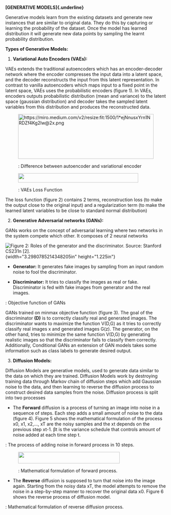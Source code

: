**[GENERATIVE MODELS]{.underline}**

Generative models learn from the existing datasets and generate new
instances that are similar to original data. They do this by capturing
or learning the probability of the dataset. Once the model has learned
distribution it will generate new data points by sampling the learnt
probability distribution.

**Types of Generative Models:**

1.  **Variational Auto Encoders (VAEs):**

VAEs extends the traditional autoencoders which has an encoder-decoder
network where the encoder compresses the input data into a latent space,
and the decoder reconstructs the input from this latent representation.
In contrast to vanilla autoencoders which maps input to a fixed point in
the latent space, VAEs uses the probabilistic encoders (figure 1). In
VAEs, encoders outputs probabilistic distribution (mean and variance) to
the latent space (gaussian distribution) and decoder takes the sampled
latent variables from this distribution and produces the reconstructed
data.

<figure>
<img src="media/image1.png" style="width:4.40827in;height:1.45767in"
alt="https://miro.medium.com/v2/resize:fit:1500/1*ejNnusxYrn1NRDZf4Kg2lw@2x.png" />
<figcaption><p>: Difference between autoencoder and variational
encoder</p></figcaption>
</figure>

<figure>
<img src="media/image2.png" style="width:3.90592in;height:0.30421in" />
<figcaption><p>: VAEs Loss Function</p></figcaption>
</figure>

The loss function (figure 2) contains 2 terms, reconstruction loss (to
make the output close to the original input) and a regularization term
(to make the learned latent variables to be close to standard normal
distribution)

2.  **Generative Adversarial networks (GANs):**

GANs works on the concept of adversarial learning where two networks in
the system compete which other. It composes of 2 neural networks

![Figure 2: Roles of the generator and the discriminator. Source:
Stanford CS231n \[2\].](media/image3.png){width="3.2980785214348205in"
height="1.225in"}

-   **Generator:** It generates fake images by sampling from an input
    random noise to fool the discriminator.

-   **Discriminator:** It tries to classify the images as real or fake.
    Discriminator is fed with fake images from generator and the real
    images.

: Objective function of GANs

GANs trained on minmax objective function (figure 3). The goal of the
discriminator **(D)** is to correctly classify real and generated
images. The discriminator wants to maximize the function V(D,G) as it
tries to correctly classify real images x and generated images G(z). The
generator, on the other hand, tries to minimize the same function V(D,G)
by generating realistic images so that the discriminator fails to
classify them correctly. Additionally, Conditional GANs an extension of
GAN models takes some information such as class labels to generate
desired output.

3.  **Diffusion Models:**

Diffusion Models are generative models, used to generate data similar to
the data on which they are trained. Diffusion Models work by destroying
training data through Markov chain of diffusion steps which add Gaussian
noise to the data, and then learning to reverse the diffusion process to
construct desired data samples from the noise. Diffusion process is
split into two processes

-   The **Forward** diffusion is a process of turning an image into
    noise in a sequence of steps. Each step adds a small amount of noise
    to the data (figure 4). Figure 5 shows the mathematical formulation
    of the process x0, x1, x2,..., xT are the noisy samples and the xt
    depends on the previous step xt-1. βt​ is the variance schedule that
    controls amount of noise added at each time step t.

: The process of adding noise in forward process in 10 steps.

<figure>
<img src="media/image6.png" style="width:3.30086in;height:0.37in" />
<figcaption><p>: Mathematical formulation of forward
process.</p></figcaption>
</figure>

-   The **Reverse** diffusion is supposed to turn that noise into the
    image again. Starting from the noisy data xT​, the model attempts to
    remove the noise in a step-by-step manner to recover the original
    data x0. Figure 6 shows the reverse process of diffusion model.

: Mathematical formulation of reverse diffusion process.
